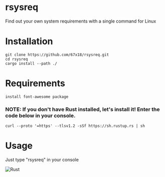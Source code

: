 # rsysreq
Find out your own system requirements with a single command for Linux

# Installation
    git clone https://github.com/67x18/rsysreq.git
    cd rsysreq
    cargo install --path ./
 # Requirements
    install font-awesome package
 ### NOTE: If you don't have Rust installed, let's install it! Enter the code below in your console.
    curl --proto '=https' --tlsv1.2 -sSf https://sh.rustup.rs | sh
# Usage
Just type "rsysreq" in your console

![Rust](https://img.shields.io/badge/rust-%23000000.svg?style=for-the-badge&logo=rust&logoColor=white)
